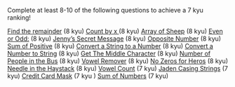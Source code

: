 Complete at least 8-10 of the following questions to achieve a 7 kyu ranking! 

[Find the remainder](https://www.codewars.com/kata/find-the-remainder/javascript) (8 kyu) 
[Count by x ](https://www.codewars.com/kata/count-by-x) (8 kyu) 
[Array of Sheep]( https://www.codewars.com/kata/counting-sheep-dot-dot-dot/javascript) (8 kyu)
[Even or Odd:](https://www.codewars.com/kata/even-or-odd/javascript) (8 kyu) 
[Jenny’s Secret Message](https://www.codewars.com/kata/jennys-secret-message/javascript) (8 kyu)
[Opposite Number](https://www.codewars.com/kata/opposite-number/javascript) (8 kyu) 
[Sum of Positive](https://www.codewars.com/kata/sum-of-positive/javascript) (8 kyu) 
[Convert a String to a Number](https://www.codewars.com/kata/convert-a-string-to-a-number/javascript) (8 kyu) 
[Convert a Number to String](https://www.codewars.com/kata/convert-a-number-to-a-string/) (8 kyu) 
[Get The Middle Character](https://www.codewars.com/kata/get-the-middle-character) (8 kyu) 
[Number of People in the Bus](https://www.codewars.com/kata/number-of-people-in-the-bus/train/javascript) (8 kyu) 
[Vowel Remover](https://www.codewars.com/kata/vowel-remover) (8 kyu) 
[No Zeros for Heros](https://www.codewars.com/kata/no-zeros-for-heros) (8 kyu) 
[Needle in the Haystack](https://www.codewars.com/kata/a-needle-in-the-haystack) (8 kyu)
[Vowel Count](https://www.codewars.com/kata/vowel-count) (7 kyu) 
[Jaden Casing Strings](https://www.codewars.com/kata/jaden-casing-strings) (7 kyu) 
[Credit Card Mask](https://www.codewars.com/kata/credit-card-mask) (7 kyu ) 
[Sum of Numbers](https://www.codewars.com/kata/beginner-series-number-3-sum-of-numbers) (7 kyu) 